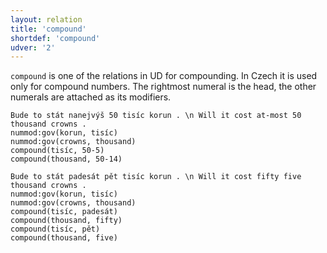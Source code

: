 ```yaml
---
layout: relation
title: 'compound'
shortdef: 'compound'
udver: '2'
---
```


`compound` is one of the relations in UD for compounding.
In Czech it is used only for compound numbers.
The rightmost numeral is the head, the other numerals are attached as its modifiers.

~~~ sdparse
Bude to stát nanejvýš 50 tisíc korun . \n Will it cost at-most 50 thousand crowns .
nummod:gov(korun, tisíc)
nummod:gov(crowns, thousand)
compound(tisíc, 50-5)
compound(thousand, 50-14)
~~~

~~~ sdparse
Bude to stát padesát pět tisíc korun . \n Will it cost fifty five thousand crowns .
nummod:gov(korun, tisíc)
nummod:gov(crowns, thousand)
compound(tisíc, padesát)
compound(thousand, fifty)
compound(tisíc, pět)
compound(thousand, five)
~~~
<!-- Interlanguage links updated Čt lis 12 09:43:18 CET 2020 -->
